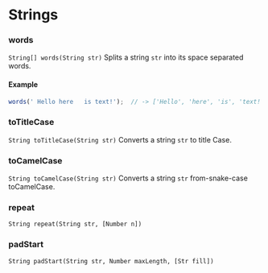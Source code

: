 # Strings


### words
`String[] words(String str)`
Splits a string `str` into its space separated words.

#### Example
```js
words(' Hello here   is text!');  // -> ['Hello', 'here', 'is', 'text!']
```


### toTitleCase
`String toTitleCase(String str)`
Converts a string `str` to title Case.


### toCamelCase
`String toCamelCase(String str)`
Converts a string `str` from-snake-case toCamelCase.


### repeat
`String repeat(String str, [Number n])`


### padStart
`String padStart(String str, Number maxLength, [Str fill])`

